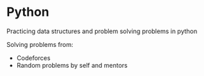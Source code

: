 # Python
Practicing data structures and problem solving problems in python

Solving problems from:
- Codeforces
- Random problems by self and mentors

